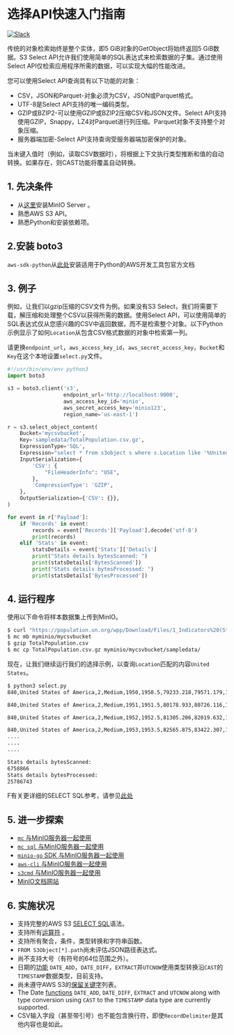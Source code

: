 # 选择API快速入门指南

 [![Slack](https://slack.min.io/slack?type=svg)](http://slack.minio.org.cn/questions)

传统的对象检索始终是整个实体，即5 GiB对象的GetObject将始终返回5 GiB数据。S3 Select API允许我们使用简单的SQL表达式来检索数据的子集。通过使用Select API仅检索应用程序所需的数据，可以实现大幅的性能改进。

您可以使用Select API查询具有以下功能的对象：

- CSV，JSON和Parquet-对象必须为CSV，JSON或Parquet格式。
- UTF-8是Select API支持的唯一编码类型。
- GZIP或BZIP2-可以使用GZIP或BZIP2压缩CSV和JSON文件。Select API支持使用GZIP，Snappy，LZ4对Parquet进行列压缩。Parquet对象不支持整个对象压缩。
- 服务器端加密-Select API支持查询受服务器端加密保护的对象。

当未键入值时（例如，读取CSV数据时），将根据上下文执行类型推断和值的自动转换。如果存在，则CAST功能将覆盖自动转换。

## 1. 先决条件

- 从[这里](http://docs.min.io/docs/minio-quickstart-guide)安装MinIO Server 。
- 熟悉AWS S3 API。
- 熟悉Python和安装依赖项。

## 2.安装 boto3

`aws-sdk-python`从[此处](https://aws.amazon.com/sdk-for-python/)安装适用于Python的AWS开发工具包官方文档

## 3. 例子

例如，让我们以gzip压缩的CSV文件为例。如果没有S3  Select，我们将需要下载，解压缩和处理整个CSV以获得所需的数据。使用Select  API，可以使用简单的SQL表达式仅从您感兴趣的CSV中返回数据，而不是检索整个对象。以下Python示例显示了如何`Location`从包含CSV格式数据的对象中检索第一列。

请更换`endpoint_url`，`aws_access_key_id`，`aws_secret_access_key`，`Bucket`和`Key`在这个本地设置`select.py`文件。

```py
#!/usr/bin/env/env python3
import boto3

s3 = boto3.client('s3',
                  endpoint_url='http://localhost:9000',
                  aws_access_key_id='minio',
                  aws_secret_access_key='minio123',
                  region_name='us-east-1')

r = s3.select_object_content(
    Bucket='mycsvbucket',
    Key='sampledata/TotalPopulation.csv.gz',
    ExpressionType='SQL',
    Expression="select * from s3object s where s.Location like '%United States%'",
    InputSerialization={
        'CSV': {
            "FileHeaderInfo": "USE",
        },
        'CompressionType': 'GZIP',
    },
    OutputSerialization={'CSV': {}},
)

for event in r['Payload']:
    if 'Records' in event:
        records = event['Records']['Payload'].decode('utf-8')
        print(records)
    elif 'Stats' in event:
        statsDetails = event['Stats']['Details']
        print("Stats details bytesScanned: ")
        print(statsDetails['BytesScanned'])
        print("Stats details bytesProcessed: ")
        print(statsDetails['BytesProcessed'])
```

## 4. 运行程序

使用以下命令将样本数据集上传到MinIO。

```sh
$ curl "https://population.un.org/wpp/Download/Files/1_Indicators%20(Standard)/CSV_FILES/WPP2019_TotalPopulationBySex.csv" > TotalPopulation.csv
$ mc mb myminio/mycsvbucket
$ gzip TotalPopulation.csv
$ mc cp TotalPopulation.csv.gz myminio/mycsvbucket/sampledata/
```

现在，让我们继续运行我们的选择示例，以查询`Location`匹配的内容`United States`。

```sh
$ python3 select.py
840,United States of America,2,Medium,1950,1950.5,79233.218,79571.179,158804.395

840,United States of America,2,Medium,1951,1951.5,80178.933,80726.116,160905.035

840,United States of America,2,Medium,1952,1952.5,81305.206,82019.632,163324.851

840,United States of America,2,Medium,1953,1953.5,82565.875,83422.307,165988.190
....
....
....

Stats details bytesScanned:
6758866
Stats details bytesProcessed:
25786743
```

F有关更详细的SELECT SQL参考，请参见[此处](https://docs.aws.amazon.com/AmazonS3/latest/dev/s3-glacier-select-sql-reference-select.html)

## 5. 进一步探索

- [`mc` 与MinIO服务器一起使用](http://docs.minio.org.cn/docs/master/minio-client-quickstart-guide)
- [`mc sql` 与MinIO服务器一起使用](http://docs.minio.org.cn/docs/master/minio-client-complete-guide.html#sql)
- [`minio-go` SDK 与MinIO服务器一起使用](http://docs.minio.org.cn/docs/master/golang-client-quickstart-guide)
- [`aws-cli` 与MinIO服务器一起使用](http://docs.minio.org.cn/docs/master/aws-cli-with-minio)
- [`s3cmd` 与MinIO服务器一起使用](http://docs.minio.org.cn/docs/master/s3cmd-with-minio)
- [MinIO文档网站](http://docs.minio.org.cn)

## 6. 实施状况

- 支持完整的AWS S3 [SELECT SQL](https://docs.aws.amazon.com/AmazonS3/latest/dev/s3-glacier-select-sql-reference-select.html)语法。
- 支持所有[运算符](https://docs.aws.amazon.com/AmazonS3/latest/dev/s3-glacier-select-sql-reference-operators.html) 。
- 支持所有聚合，条件，类型转换和字符串函数。
- `FROM S3Object[*].path`尚未评估JSON路径表达式。
- 尚不支持大号（有符号的64位范围之外）。
- 日期的[功能](https://docs.aws.amazon.com/AmazonS3/latest/dev/s3-glacier-select-sql-reference-date.html) `DATE_ADD`，`DATE_DIFF`，`EXTRACT`并`UTCNOW`使用类型转换沿`CAST`的`TIMESTAMP`数据类型，目前支持。
- 尚未遵守AWS S3的[保留关键字](https://docs.aws.amazon.com/AmazonS3/latest/dev/s3-glacier-select-sql-reference-keyword-list.html)列表。
- The Date [functions](https://docs.aws.amazon.com/AmazonS3/latest/dev/s3-glacier-select-sql-reference-date.html) `DATE_ADD`, `DATE_DIFF`, `EXTRACT` and `UTCNOW` along with type conversion using `CAST` to the `TIMESTAMP` data type are currently supported.
- CSV输入字段（甚至带引号）也不能包含换行符，即使`RecordDelimiter`是其他内容也是如此。